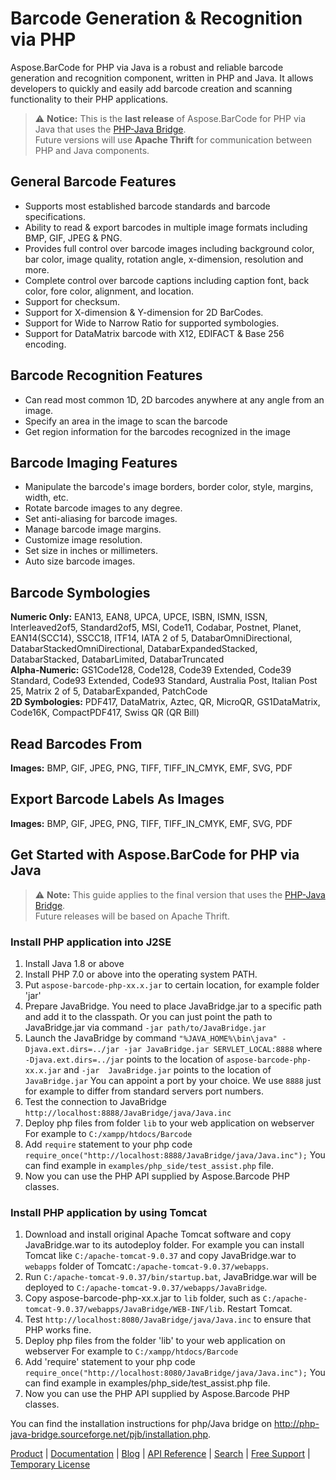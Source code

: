 # Barcode Generation & Recognition via PHP

Aspose.BarCode for PHP via Java is a robust and reliable barcode generation and recognition component, written in PHP and Java. It allows developers to quickly and easily add barcode creation and scanning functionality to their PHP applications.

> ⚠️ **Notice:** This is the **last release** of Aspose.BarCode for PHP via Java that uses the [PHP-Java Bridge](http://php-java-bridge.sourceforge.net/).  
> Future versions will use **Apache Thrift** for communication between PHP and Java components.

## General Barcode Features

- Supports most established barcode standards and barcode specifications.
- Ability to read & export barcodes in multiple image formats including BMP, GIF, JPEG & PNG.
- Provides full control over barcode images including background color, bar color, image quality, rotation angle, x-dimension, resolution and more.
- Complete control over barcode captions including caption font, back color, fore color, alignment, and location.
- Support for checksum.
- Support for X-dimension & Y-dimension for 2D BarCodes.
- Support for Wide to Narrow Ratio for supported symbologies.
- Support for DataMatrix barcode with X12, EDIFACT & Base 256 encoding.

## Barcode Recognition Features

- Can read most common 1D, 2D barcodes anywhere at any angle from an image.
- Specify an area in the image to scan the barcode
- Get region information for the barcodes recognized in the image

## Barcode Imaging Features

- Manipulate the barcode's image borders, border color, style, margins, width, etc.
- Rotate barcode images to any degree.
- Set anti-aliasing for barcode images.
- Manage barcode image margins.
- Customize image resolution.
- Set size in inches or millimeters.
- Auto size barcode images.

## Barcode Symbologies

**Numeric Only:** EAN13, EAN8, UPCA, UPCE, ISBN, ISMN, ISSN, Interleaved2of5, Standard2of5, MSI, Code11, Codabar, Postnet, Planet, EAN14(SCC14), SSCC18, ITF14, IATA 2 of 5, DatabarOmniDirectional, DatabarStackedOmniDirectional, DatabarExpandedStacked, DatabarStacked, DatabarLimited, DatabarTruncated\
**Alpha-Numeric:** GS1Code128, Code128, Code39 Extended, Code39 Standard, Code93 Extended, Code93 Standard, Australia Post, Italian Post 25, Matrix 2 of 5, DatabarExpanded, PatchCode\
**2D Symbologies:** PDF417, DataMatrix, Aztec, QR, MicroQR, GS1DataMatrix, Code16K, CompactPDF417, Swiss QR (QR Bill)

## Read Barcodes From

**Images:** BMP, GIF, JPEG, PNG, TIFF, TIFF_IN_CMYK, EMF, SVG, PDF

## Export Barcode Labels As Images

**Images:** BMP, GIF, JPEG, PNG, TIFF, TIFF_IN_CMYK, EMF, SVG, PDF

## Get Started with Aspose.BarCode for PHP via Java

> ⚠️ **Note:** This guide applies to the final version that uses the [PHP-Java Bridge](http://php-java-bridge.sourceforge.net/).  
> Future releases will be based on Apache Thrift.

### Install PHP application into J2SE

1. Install Java 1.8 or above
2. Install PHP 7.0 or above into the operating system PATH.
3. Put `aspose-barcode-php-xx.x.jar` to certain location, for example folder 'jar'
4. Prepare JavaBridge. You need to place JavaBridge.jar to a specific path and add it to the classpath.
   Or you can just point the path to JavaBridge.jar via command
   `-jar path/to/JavaBridge.jar`
5. Launch the JavaBridge by command
   `"%JAVA_HOME%\bin\java" -Djava.ext.dirs=../jar -jar JavaBridge.jar SERVLET_LOCAL:8888`
   where `-Djava.ext.dirs=../jar` points to the location of `aspose-barcode-php-xx.x.jar`
   and `-jar  JavaBridge.jar` points to the location of `JavaBridge.jar`
   You can appoint a port by your choice. We use `8888` just for example to differ from standard servers port numbers.
6. Test the connection to JavaBridge
   `http://localhost:8888/JavaBridge/java/Java.inc`
7. Deploy php files from folder `lib` to your web application on webserver
   For example to `C:/xampp/htdocs/Barcode`
8. Add `require` statement to your php code
   `require_once("http://localhost:8888/JavaBridge/java/Java.inc");`
   You can find example in `examples/php_side/test_assist.php` file.
9. Now you can use the PHP API supplied by Aspose.Barcode PHP classes.

### Install PHP application by using Tomcat

1. Download and install original Apache Tomcat software and copy JavaBridge.war to its autodeploy folder.
   For example you can install Tomcat like  `C:/apache-tomcat-9.0.37`
   and copy JavaBridge.war to `webapps` folder of Tomcat`C:/apache-tomcat-9.0.37/webapps`.
3. Run `C:/apache-tomcat-9.0.37/bin/startup.bat`, JavaBridge.war will be deployed to `C:/apache-tomcat-9.0.37/webapps/JavaBridge`.
3. Copy aspose-barcode-php-xx.x.jar to `lib` folder, such as `C:/apache-tomcat-9.0.37/webapps/JavaBridge/WEB-INF/lib`.
   Restart Tomcat.
5. Test `http://localhost:8080/JavaBridge/java/Java.inc` to ensure that PHP works fine.
6. Deploy php files from the folder 'lib' to your web application on webserver
   For example to `C:/xampp/htdocs/Barcode`
7. Add 'require' statement to your php code
   `require_once("http://localhost:8080/JavaBridge/java/Java.inc");`
   You can find example in examples/php_side/test_assist.php file.
8. Now you can use the PHP API supplied by Aspose.Barcode PHP classes.

You can find the installation instructions for php/Java bridge on http://php-java-bridge.sourceforge.net/pjb/installation.php.

[Product](https://products.aspose.com/barcode) | [Documentation](https://products.aspose.com/barcode/php-java) | [Blog](https://blog.aspose.com/category/barcode/) | [API Reference](https://apireference.aspose.com/barcode/java) | [Search](https://search.aspose.com/) | [Free Support](https://forum.aspose.com/c/barcode) | [Temporary License](https://purchase.aspose.com/temporary-license)
